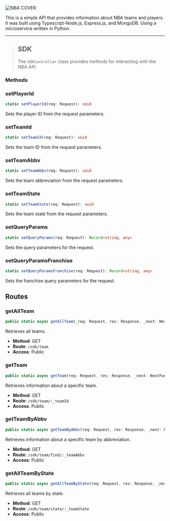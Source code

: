 ![NBA COVER](https://i.ibb.co/Sy1BpBx/cover.jpg)

This is a simple API that provides information about NBA teams and players. It was built using Typescript-Node.js, Express.js, and MongoDB. Using a microservice written in Python.

<hr>

> ## SDK
>
> The `SDKController` class provides methods for interacting with the NBA API.

### Methods

### setPlayerId

```typescript
static setPlayerId(req: Request): void
```

Sets the player ID from the request parameters.

### setTeamId

```typescript
static setTeamId(req: Request): void
```

Sets the team ID from the request parameters.

### setTeamAbbv

```typescript
static setTeamAbbv(req: Request): void
```

Sets the team abbreviation from the request parameters.

### setTeamState

```typescript
static setTeamState(req: Request): void
```

Sets the team state from the request parameters.

### setQueryParams

```typescript
static setQueryParams(req: Request): Record<string, any>
```

Sets the query parameters for the request.

### setQueryParamsFranchise

```typescript
static setQueryParamsFranchise(req: Request): Record<string, any>
```

Sets the franchise query parameters for the request.

## Routes

### getAllTeam

```typescript
public static async getAllTeam(_req: Request, res: Response, _next: NextFunction): Promise<void>
```

Retrieves all teams.

- **Method**: GET
- **Route**: `/sdk/team`
- **Access**: Public

### getTeam

```typescript
public static async getTeam(req: Request, res: Response, _next: NextFunction): Promise<void>
```

Retrieves information about a specific team.

- **Method**: GET
- **Route**: `/sdk/team/:_teamId`
- **Access**: Public

### getTeamByAbbv

```typescript
public static async getTeamByAbbv(req: Request, res: Response, _next: NextFunction): Promise<void>
```

Retrieves information about a specific team by abbreviation.

- **Method**: GET
- **Route**: `/sdk/team/find/:_teamAbbv`
- **Access**: Public

### getAllTeamByState

```typescript
public static async getAllTeamByState(req: Request, res: Response, _next: NextFunction): Promise<void>
```

Retrieves all teams by state.

- **Method**: GET
- **Route**: `/sdk/team/state/:_teamState`
- **Access**: Public

```


```
